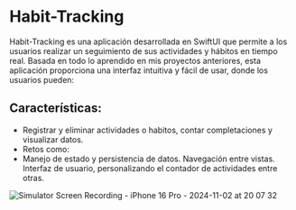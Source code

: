 # Habit-Tracking
Habit-Tracking es una aplicación desarrollada en SwiftUI que permite a los usuarios realizar un seguimiento de sus actividades y hábitos en tiempo real. Basada en todo lo aprendido en mis proyectos anteriores, esta aplicación proporciona una interfaz intuitiva y fácil de usar, donde los usuarios pueden:

## Características:
- Registrar y eliminar actividades o habitos, contar completaciones y visualizar datos.
- Retos como:
-  Manejo de estado y persistencia de datos.
   Navegación entre vistas.
   Interfaz de usuario, personalizando el contador de actividades entre otras.
  



![Simulator Screen Recording - iPhone 16 Pro - 2024-11-02 at 20 07 32](https://github.com/user-attachments/assets/fd0b685f-bd7c-4533-af51-24757fcf7f00)
